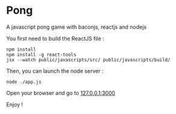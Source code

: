 Pong
====

A javascript pong game with baconjs, reactjs and nodejs

You first need to build the ReactJS file :

	npm install
	npm install -g react-tools
	jsx --watch public/javascripts/src/ public/javascripts/build/

Then, you can launch the node server :

	node ./app.js

Open your browser and go to [127.0.0.1:3000](http://127.0.0.1:3000)

Enjoy !
